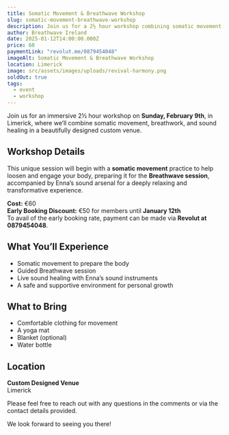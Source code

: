 ```yaml
---
title: Somatic Movement & Breathwave Workshop
slug: somatic-movement-breathwave-workshop
description: Join us for a 2½ hour workshop combining somatic movement, breathwork, and sound healing in Limerick. Experience a guided session designed to loosen, engage, and open the body.
author: Breathwave Ireland
date: 2025-01-12T14:00:00.000Z
price: 60
paymentLink: "revolut.me/0879454048" 
imageAlt: Somatic Movement & Breathwave Workshop
location: Limerick
image: src/assets/images/uploads/revival-harmony.png
soldOut: true
tags:
  - event
  - workshop
---
```


Join us for an immersive 2½ hour workshop on **Sunday, February 9th**, in Limerick, where we’ll combine somatic movement, breathwork, and sound healing in a beautifully designed custom venue.

## Workshop Details
This unique session will begin with a **somatic movement** practice to help loosen and engage your body, preparing it for the **Breathwave session**, accompanied by Enna’s sound arsenal for a deeply relaxing and transformative experience.

**Cost:** €60  
**Early Booking Discount:** €50 for members until **January 12th**  
To avail of the early booking rate, payment can be made via **Revolut at 0879454048**.

## What You’ll Experience
- Somatic movement to prepare the body
- Guided Breathwave session
- Live sound healing with Enna’s sound instruments
- A safe and supportive environment for personal growth

## What to Bring
- Comfortable clothing for movement
- A yoga mat
- Blanket (optional)
- Water bottle

## Location
**Custom Designed Venue**  
Limerick

Please feel free to reach out with any questions in the comments or via the contact details provided.

We look forward to seeing you there!

